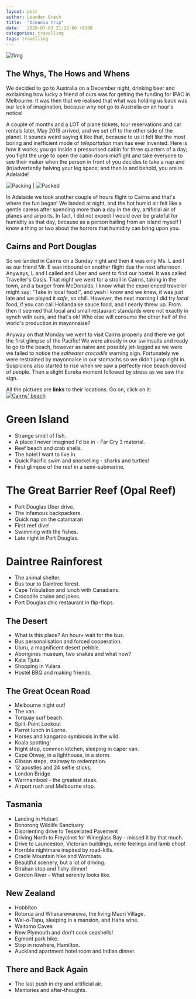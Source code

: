 ```yaml
---
layout: post
author: Leander Grech
title:  "Oceania trip"
date:   2020-07-03 21:22:00 +0200
categories: travelling
tags: travelling
---
```

![fimg](/assets/australia-trip-overview-map.png)
## The Whys, The Hows and Whens

We decided to go to Australia on a December night, drinking beer and exclaiming how lucky a friend of ours was for getting the funding for IPAC in Melbourne. It was then that we realised that what was holding us back was our lack of imagination, because why not go to Australia on an hour's notice!

A couple of months and a LOT of plane tickets, tour reservations and car rentals later, May 2019 arrived, and we set off to the other side of the planet. It sounds weird saying it like that, because to us it felt like the most boring and inefficient mode of *teleportation* man has ever invented. Here is how it works; you go inside a pressurised cabin for three quarters of a day; you fight the urge to open the cabin doors midflight and take everyone to see their maker when the person in front of you decides to take a nap and (in)advertently halving your leg space; and then lo and behold, you are in Adelaide!

![Packing](/assets/IMG-20190503-WA0008.jpg) | ![Packed](/assets/IMG-20190504-WA0000.jpg)

In Adelaide we took another couple of hours flight to Cairns and that's where the fun began! We landed at night, and the hot humid air felt like a gentle caress after spending more than a day in the dry, artificial air of planes and airports. In fact, I did not expect I would ever be grateful for humidity as that day, because as a person hailing from an island myself I know a thing or two about the horrors that humidity can bring upon you.

## Cairns and Port Douglas
So we landed in Cairns on a Sunday night and then it was only Ms. L and I as our friend Mr. E was inbound on another flight due the next afternoon. Anyways, L and I called and Uber and went to find our hostel. It was called Traveller's Oasis. That night we went for a stroll in Cairns, taking in the town, and a burger from McDonalds. I know what the experienced traveller might say: "Take in local food!", and yeah I know and we knew, it was just late and we played it *safe*, so chill. However, the next morning I did try *local* food, if you can call Hollandaise sauce food, and I nearly threw up. From then it seemed that local and small restaurant standards were not exactly in synch with ours, and that's ok! Who else will consume the other half of the world's production in mayonnaise?

Anyway on that Monday we went to visit Cairns properly and there we got the first glimpse of the Pacific! We were already in our swimsuits and ready to go to the beach, however as naive and possibly jet-lagged as we were we failed to notice the *saltwater crocodile* warning sign. Fortunately we were restrained by mayonnaise in our stomachs so we didn't jump right in. Suspicions also started to rise when we saw a perfectly nice beach devoid of people. Then a slight Eureka moment followed by stress as we saw the sign.

All the pictures are **links** to their locations. Go on, click on it:
[![Cairns' beach](/assets/IMG_20190506_104508.jpg)](https://goo.gl/maps/9uD3etn3RkRNTwxGA)

# Green Island
* Strange smell of fish.
* A place I never imagined I'd be in - Far Cry 3 material.
* Reef beach and crab shells.
* The hotel I want to live in.
* Quick Pacific swim and snorkelling - sharks and turtles!
* First glimpse of the reef in a semi-submarine.

# The Great Barrier Reef (Opal Reef)
* Port Douglas Uber drive.
* The infamous backpackers.
* Quick nap on the catamaran
* First reef dive!
* Swimming with the fishes.
* Late night in Port Douglas.

# Daintree Rainforest
* The animal shelter.
* Bus tour to Daintree forest.
* Cape Tribulation and lunch with Canadians.
* Crocodile cruise and jokes.
* Port Douglas chic restaurant in flip-flops.

## The Desert
* What is this place? An hour+ wait for the bus.
* Bus personalisation and forced cooperation.
* Uluru, a magnificent desert pebble.
* Aborigines museum, two snakes and what now?
* Kata Tjuta.
* Shopping in Yulara.
* Hostel BBQ and making friends.

## The Great Ocean Road
* Melbourne night out!
* The van.
* Torquay surf beach.
* Split-Point Lookout
* Parrot lunch in Lorne.
* Horses and kangaroo symbiosis in the wild.
* Koala spotting!
* Night stop, common kitchen, sleeping in caper van.
* Cape Otway, in a lighthouse, in a storm.
* Gibson steps, stairway to redemption.
* 12 apostles and 24 selfie sticks,
* London Bridge
* Warrnambool - the greatest steak.
* Airport rush and Melbourne stop.

## Tasmania
* Landing in Hobart
* Bonorong Wildlife Sanctuary
* Disorienting drive to Tessellated Pavement
* Driving North to Freycinet for Wineglass Bay - missed it by that much.
* Drive to Launceston, Victorian buildings, eerie feelings and lamb chop!
* Horrible nightmare inspired by road-kills.
* Cradle Mountain hike and Wombats.
* Beautiful scenery, but a lot of driving.
* Strahan stop and fishy dinner!
* Gordon River - What serenity looks like.

## New Zealand
* Hobbiton
* Rotorua and Whakarewarewa, the living Maori Village.
* Wai-o-Tapu, sleeping in a mansion, and Haha wine.
* Waitomo Caves
* New Plymouth and don't cook seashells!
* Egmont park hike.
* Stop in nowhere, Hamilton.
* Auckland apartment hotel room and Indian dinner.

## There and Back Again
* The last push in dry and artificial air.
* Memories and after-thoughts.
